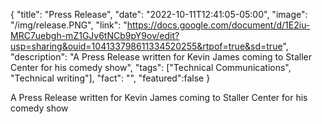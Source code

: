 {
  "title": "Press Release",
  "date": "2022-10-11T12:41:05-05:00",
  "image": "/img/release.PNG",
  "link": "https://docs.google.com/document/d/1E2iu-MRC7uebgh-mZ1GJv6tNCb9pY9ov/edit?usp=sharing&ouid=104133798611334520255&rtpof=true&sd=true",
  "description": "A Press Release written for Kevin James coming to Staller Center for his comedy show",
  "tags": ["Technical Communications", "Technical writing"],
  "fact": "",
  "featured":false
}

A Press Release written for Kevin James coming to Staller Center for his comedy show